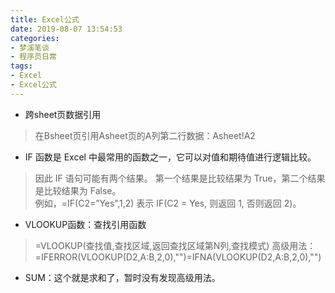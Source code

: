 ```yaml
---
title: Excel公式
date: 2019-08-07 13:54:53
categories:
- 梦溪笔谈
- 程序员日常
tags:
- Excel
- Excel公式
---
```

- 跨sheet页数据引用
>在Bsheet页引用Asheet页的A列第二行数据：Asheet!A2

- IF 函数是 Excel 中最常用的函数之一，它可以对值和期待值进行逻辑比较。
>因此 IF 语句可能有两个结果。 第一个结果是比较结果为 True，第二个结果是比较结果为 False。  
>例如，=IF(C2=”Yes”,1,2) 表示 IF(C2 = Yes, 则返回 1, 否则返回 2)。  

- VLOOKUP函数：查找引用函数
>=VLOOKUP(查找值,查找区域,返回查找区域第N列,查找模式)
>高级用法：=IFERROR(VLOOKUP(D2,A:B,2,0),"")=IFNA(VLOOKUP(D2,A:B,2,0),"")

- SUM：这个就是求和了，暂时没有发现高级用法。
                                                                                                                                                                                                                                              
